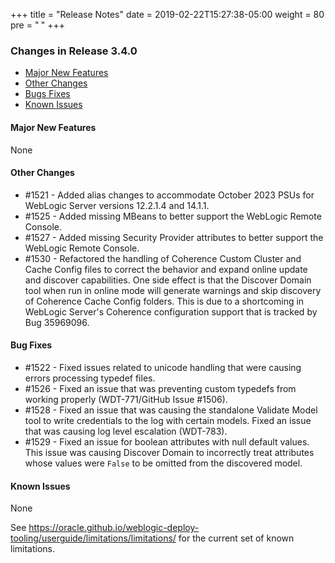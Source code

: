 +++
title = "Release Notes"
date = 2019-02-22T15:27:38-05:00
weight = 80
pre = "<b> </b>"
+++


### Changes in Release 3.4.0
- [Major New Features](#major-new-features)
- [Other Changes](#other-changes)
- [Bugs Fixes](#bug-fixes)
- [Known Issues](#known-issues)


#### Major New Features
None

#### Other Changes
- #1521 - Added alias changes to accommodate October 2023 PSUs for WebLogic Server versions 12.2.1.4 and 14.1.1.
- #1525 - Added missing MBeans to better support the WebLogic Remote Console.
- #1527 - Added missing Security Provider attributes to better support the WebLogic Remote Console.
- #1530 - Refactored the handling of Coherence Custom Cluster and Cache Config files to correct the behavior
          and expand online update and discover capabilities.
          One side effect is that the Discover Domain tool when run in online mode will generate warnings
          and skip discovery of Coherence Cache Config folders.  This is due to a shortcoming in WebLogic Server's
          Coherence configuration support that is tracked by Bug 35969096.

#### Bug Fixes
- #1522 - Fixed issues related to unicode handling that were causing errors processing typedef files.
- #1526 - Fixed an issue that was preventing custom typedefs from working properly (WDT-771/GitHub Issue #1506).
- #1528 - Fixed an issue that was causing the standalone Validate Model tool to write credentials to the log
          with certain models. Fixed an issue that was causing log level escalation (WDT-783).
- #1529 - Fixed an issue for boolean attributes with null default values. This issue was causing Discover Domain to 
          incorrectly treat attributes whose values were `False` to be omitted from the discovered model.

#### Known Issues
None

See https://oracle.github.io/weblogic-deploy-tooling/userguide/limitations/limitations/ for the current set of known limitations.
